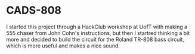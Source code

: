 # CADS-808
I started this project through a HackClub workshop at UofT with making a 555 chaser from John Cohn's instructions, but then I startred thinking a bit more and decided to build the circuit for the Roland TR-808 bass circuit, which is more useful and makes a nice sound.
